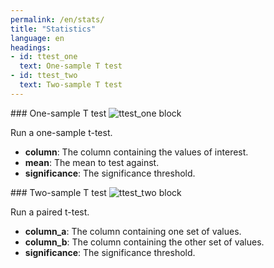 ```yaml
---
permalink: /en/stats/
title: "Statistics"
language: en
headings:
- id: ttest_one
  text: One-sample T test
- id: ttest_two
  text: Two-sample T test
---
```


<div id="ttest_one" markdown="1">
### One-sample T test

<img class="block" src="{{ 'en/img/stats_ttest_one.svg' | relative_url }}" alt="ttest_one block"/>

Run a one-sample t-test.

- **column**: The column containing the values of interest.
- **mean**: The mean to test against.
- **significance**: The significance threshold.
</div>

<div id="ttest_two" markdown="1">
### Two-sample T test

<img class="block" src="{{ 'en/img/stats_ttest_two.svg' | relative_url }}" alt="ttest_two block"/>

Run a paired t-test.

- **column_a**: The column containing one set of values.
- **column_b**: The column containing the other set of values.
- **significance**: The significance threshold.
</div>
